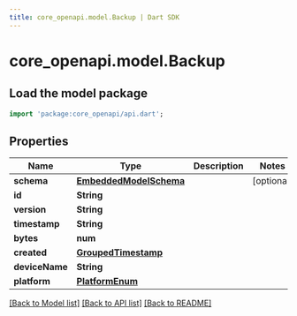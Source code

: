 ```yaml
---
title: core_openapi.model.Backup | Dart SDK
---
```


# core_openapi.model.Backup

## Load the model package
```dart
import 'package:core_openapi/api.dart';
```

## Properties
Name | Type | Description | Notes
------------ | ------------- | ------------- | -------------
**schema** | [**EmbeddedModelSchema**](EmbeddedModelSchema.md) |  | [optional] 
**id** | **String** |  | 
**version** | **String** |  | 
**timestamp** | **String** |  | 
**bytes** | **num** |  | 
**created** | [**GroupedTimestamp**](GroupedTimestamp.md) |  | 
**deviceName** | **String** |  | 
**platform** | [**PlatformEnum**](PlatformEnum.md) |  | 

[[Back to Model list]](../README.md#documentation-for-models) [[Back to API list]](../README.md#documentation-for-api-endpoints) [[Back to README]](../README.md)


